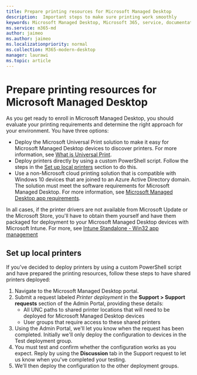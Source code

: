 ```yaml
---
title: Prepare printing resources for Microsoft Managed Desktop 
description:  Important steps to make sure printing work smoothly
keywords: Microsoft Managed Desktop, Microsoft 365, service, documentation
ms.service: m365-md
author: jaimeo
ms.author: jaimeo
ms.localizationpriority: normal
ms.collection: M365-modern-desktop
manager: laurawi
ms.topic: article
---
```


# Prepare printing resources for Microsoft Managed Desktop

As you get ready to enroll in Microsoft Managed Desktop, you should evaluate your printing requirements and determine the right approach for your environment. You have three options:
 
- Deploy the Microsoft Universal Print solution to make it easy for Microsoft Managed Desktop devices to discover printers. For more information, see [What is Universal Print](https://docs.microsoft.com/en-us/universal-print/fundamentals/universal-print-whatis).
- Deploy printers directly by using a custom PowerShell script. Follow the steps in the [Set up local printers](#set-up-local-printers) section to do this.
- Use a non-Microsoft cloud printing solution that is compatible with Windows 10 devices that are joined to an Azure Active Directory domain. The solution must meet the software requirements for Microsoft Managed Desktop. For more information, see [Microsoft Managed Desktop app requirements](../service-description/mmd-app-requirements.md).
 
In all cases, if the printer drivers are not available from Microsoft Update or the Microsoft Store, you'll have to obtain them yourself and have them packaged for deployment to your Microsoft Managed Desktop devices with Microsoft Intune. For more, see [Intune Standalone - Win32 app management](https://docs.microsoft.com/mem/intune/apps/apps-win32-app-management)

## Set up local printers

If you've decided to deploy printers by using a custom PowerShell script and have prepared the printing resources, follow these steps to have shared printers deployed:

1.	Navigate to the Microsoft Managed Desktop portal.
2.	Submit a request labeled *Printer deployment* in the **Support > Support requests** section of the Admin Portal, providing these details:
    - All UNC paths to shared printer locations that will need to be deployed for Microsoft Managed Desktop devices
    - User groups that require access to these shared printers
3.	Using the Admin Portal, we'll let you know when the request has been completed. Initially we'll only deploy the configuration to devices in the Test deployment group.
4.	You must test and confirm whether the configuration works as you expect. Reply by using the **Discussion** tab in the Support request to let us know when you've completed your testing.
5.	We'll then deploy the configuration to the other deployment groups.
